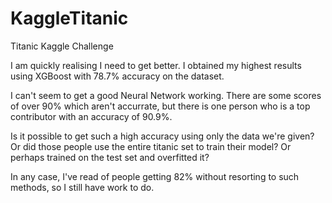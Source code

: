 # KaggleTitanic
Titanic Kaggle Challenge

I am quickly realising I need to get better. I obtained my highest results using XGBoost with 78.7% accuracy on the dataset.

I can't seem to get a good Neural Network working. There are some scores of over 90% which aren't accurrate, but there is one person who is a top contributor with an accuracy of 90.9%. 

Is it possible to get such a high accuracy using only the data we're given? Or did those people use the entire titanic set to train their model? Or perhaps trained on the test set and overfitted it?

In any case, I've read of people getting 82% without resorting to such methods, so I still have work to do.

